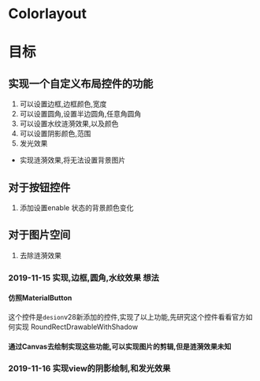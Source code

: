 # Colorlayout
# 目标
## 实现一个自定义布局控件的功能
1. 可以设置边框,边框颜色,宽度
2. 可以设置圆角,设置半边圆角,任意角圆角
3. 可以设置水纹涟漪效果,以及颜色
4. 可以设置阴影颜色,范围
5. 发光效果
* 实现涟漪效果,将无法设置背景图片
## 对于按钮控件
1. 添加设置enable 状态的背景颜色变化
## 对于图片空间
1. 去除涟漪效果
### 2019-11-15 实现,边框,圆角,水纹效果 想法
#### 仿照MaterialButton
这个控件是`desion`v28新添加的控件,实现了以上功能,先研究这个控件看看官方如何实现
RoundRectDrawableWithShadow
#### 通过Canvas去绘制实现这些功能,可以实现图片的剪辑,但是涟漪效果未知

### 2019-11-16 实现view的阴影绘制,和发光效果
